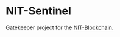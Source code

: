# NIT-Sentinel

Gatekeeper project for the [NIT-Blockchain.](https://github.com/nestenus/NIT-Blockchain)


